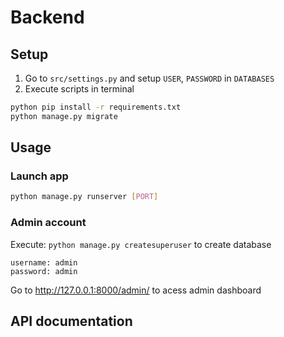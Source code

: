 # Backend

## Setup

1. Go to `src/settings.py` and setup `USER`, `PASSWORD` in `DATABASES`
2. Execute scripts in terminal
```bash
python pip install -r requirements.txt
python manage.py migrate
```

## Usage

### Launch app

```bash
python manage.py runserver [PORT]
```

### Admin account
Execute: `python manage.py createsuperuser` to create database
```
username: admin
password: admin
```
Go to http://127.0.0.1:8000/admin/ to acess admin dashboard

## API documentation